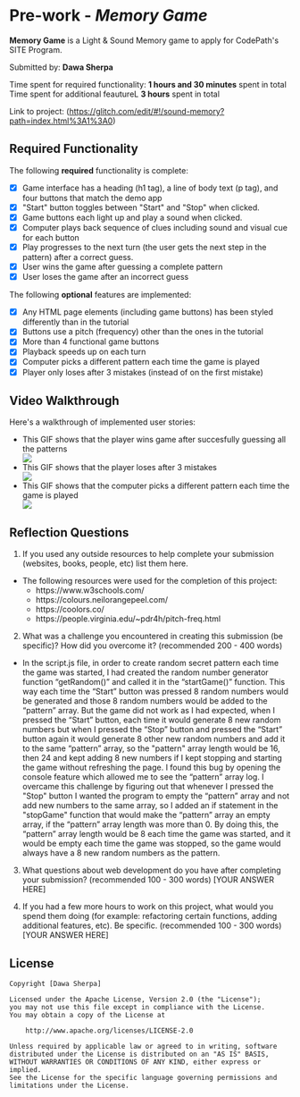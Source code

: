 # Pre-work - _Memory Game_

**Memory Game** is a Light & Sound Memory game to apply for CodePath's SITE Program.

Submitted by: **Dawa Sherpa**

Time spent for required functionality: **1 hours and 30 minutes** spent in total
Time spent for additional feautureL **3 hours** spent in total

Link to project: (https://glitch.com/edit/#!/sound-memory?path=index.html%3A1%3A0)

## Required Functionality

The following **required** functionality is complete:

- [x] Game interface has a heading (h1 tag), a line of body text (p tag), and four buttons that match the demo app
- [x] "Start" button toggles between "Start" and "Stop" when clicked.
- [x] Game buttons each light up and play a sound when clicked.
- [x] Computer plays back sequence of clues including sound and visual cue for each button
- [x] Play progresses to the next turn (the user gets the next step in the pattern) after a correct guess.
- [x] User wins the game after guessing a complete pattern
- [x] User loses the game after an incorrect guess

The following **optional** features are implemented:

- [x] Any HTML page elements (including game buttons) has been styled differently than in the tutorial
- [x] Buttons use a pitch (frequency) other than the ones in the tutorial
- [x] More than 4 functional game buttons
- [x] Playback speeds up on each turn
- [x] Computer picks a different pattern each time the game is played
- [x] Player only loses after 3 mistakes (instead of on the first mistake)

## Video Walkthrough

Here's a walkthrough of implemented user stories:
<ul>
   <li> This GIF shows that the player wins game after succesfully guessing all the patterns</li>
      <img src="img/game_complete.gif">
   <li> This GIF shows that the player loses after 3 mistakes</li>
      <img src="img/game_lost.gif">
   <li> This GIF shows that the computer picks a different pattern each time the game is played</li>
      <img src="img/random_pattern.gif">
   </ul>

## Reflection Questions

1. If you used any outside resources to help complete your submission (websites, books, people, etc) list them here.

 - The following resources were used for the completion of this project:
   <ul>
   <li>https://www.w3schools.com/</li>
   <li>https://colours.neilorangepeel.com/</li>
   <li>https://coolors.co/</li>
   <li>https://people.virginia.edu/~pdr4h/pitch-freq.html</li>
   </ul>

2. What was a challenge you encountered in creating this submission (be specific)? How did you overcome it? (recommended 200 - 400 words)
 
 - In the script.js file, in order to create random secret pattern each time the game was started, I had created the random number generator function “getRandom()” and called it in the “startGame()” function. This way each time the “Start” button was pressed 8 random numbers would be generated and those 8 random numbers would be added to the “pattern” array. But the game did not work as I had expected, when I pressed the “Start” button, each time it would generate 8 new random numbers but when I pressed the “Stop” button and pressed the “Start” button again it would generate 8 other new random numbers and add it to the same “pattern” array, so the "pattern" array length would be 16, then 24 and kept adding 8 new numbers if I kept stopping and starting the game without refreshing the page. I found this bug by opening the console feature which allowed me to see the “pattern” array log. I overcame this challenge by figuring out that whenever I pressed the "Stop" button I wanted the program to empty the “pattern” array and not add new numbers to the same array, so I added an if statement in the "stopGame" function that would make the “pattern” array an empty array, if the “pattern” array length was more than 0. By doing this, the “pattern” array length would be 8 each time the game was started, and it would be empty each time the game was stopped, so the game would always have a 8 new random numbers as the pattern.

3. What questions about web development do you have after completing your submission? (recommended 100 - 300 words)
   [YOUR ANSWER HERE]

4. If you had a few more hours to work on this project, what would you spend them doing (for example: refactoring certain functions, adding additional features, etc). Be specific. (recommended 100 - 300 words)
   [YOUR ANSWER HERE]

## License

    Copyright [Dawa Sherpa]

    Licensed under the Apache License, Version 2.0 (the "License");
    you may not use this file except in compliance with the License.
    You may obtain a copy of the License at

        http://www.apache.org/licenses/LICENSE-2.0

    Unless required by applicable law or agreed to in writing, software
    distributed under the License is distributed on an "AS IS" BASIS,
    WITHOUT WARRANTIES OR CONDITIONS OF ANY KIND, either express or implied.
    See the License for the specific language governing permissions and
    limitations under the License.
